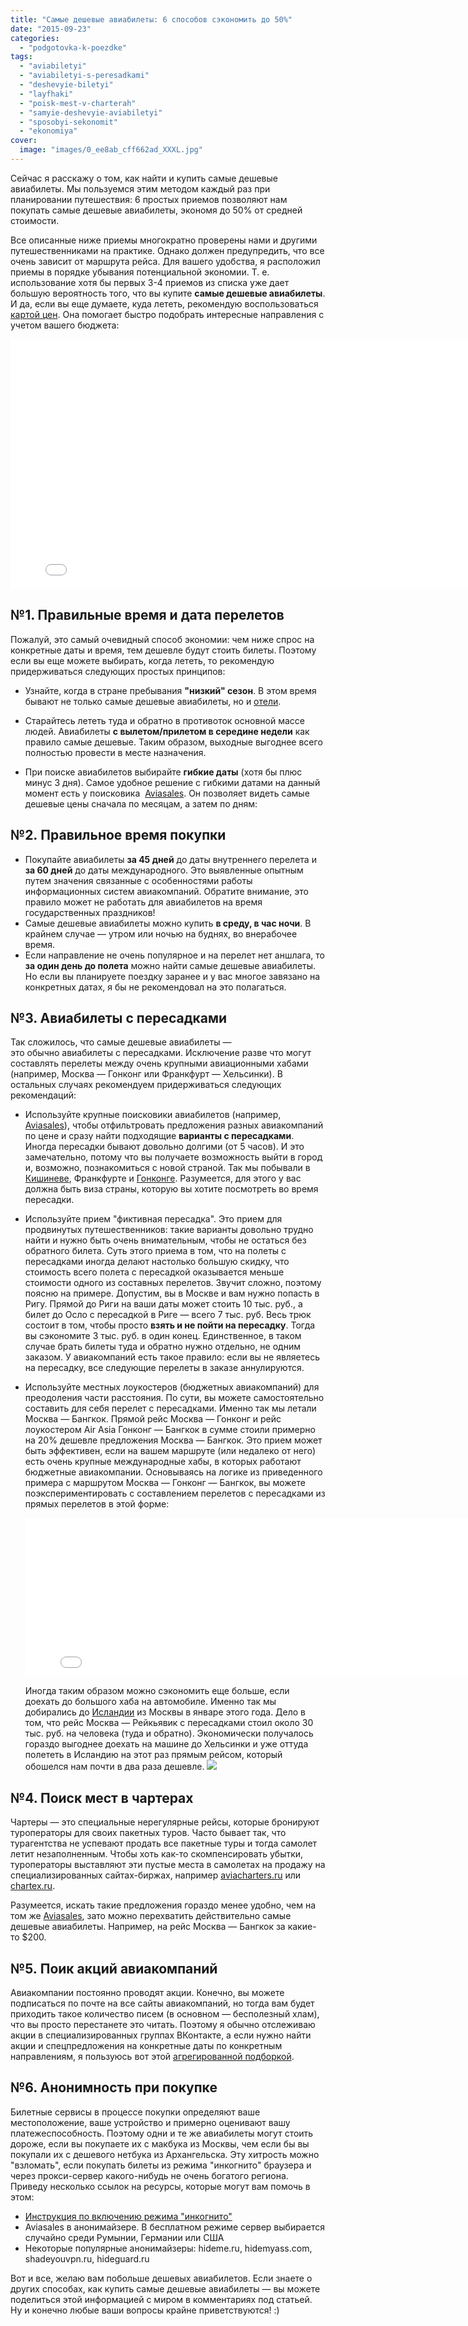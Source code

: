 ```yaml
---
title: "Самые дешевые авиабилеты: 6 способов сэкономить до 50%"
date: "2015-09-23"
categories: 
  - "podgotovka-k-poezdke"
tags: 
  - "aviabiletyi"
  - "aviabiletyi-s-peresadkami"
  - "deshevyie-biletyi"
  - "layfhaki"
  - "poisk-mest-v-charterah"
  - "samyie-deshevyie-aviabiletyi"
  - "sposobyi-sekonomit"
  - "ekonomiya"
cover:
  image: "images/0_ee8ab_cff662ad_XXXL.jpg"
---
```


Сейчас я расскажу о том, как найти и купить самые дешевые авиабилеты. Мы пользуемся этим методом каждый раз при планировании путешествия: 6 простых приемов позволяют нам покупать самые дешевые авиабилеты, экономя до 50% от средней стоимости.

<!--more-->

Все описанные ниже приемы многократно проверены нами и другими путешественниками на практике. Однако должен предупредить, что все очень зависит от маршрута рейса. Для вашего удобства, я расположил приемы в порядке убывания потенциальной экономии. Т. е. использование хотя бы первых 3-4 приемов из списка уже дает большую вероятность того, что вы купите **самые дешевые авиабилеты**. И да, если вы еще думаете, куда лететь, рекомендую воспользоваться [картой цен](http://map.aviasales.ru/?origin=MOW&marker=25257). Она помогает быстро подобрать интересные направления с учетом вашего бюджета:

<iframe src="//maps.avs.io/flights/?auto_fit_map=true&amp;hide_sidebar=true&amp;hide_reformal=true&amp;disable_googlemaps_ui=true&amp;zoom=3&amp;show_filters_icon=true&amp;redirect_on_click=true&amp;small_spinner=true&amp;hide_logo=false&amp;direct=false&amp;lines_type=TpLines&amp;cluster_manager=TpWidgetClusterManager&amp;marker=25257.map&amp;show_tutorial=false&amp;locale=ru&amp;host=map.aviasales.ru&amp;origin_iata=MOW" width="800px" height="400px" frameborder="0" scrolling="no"></iframe>

## №1. Правильные время и дата перелетов

Пожалуй, это самый очевидный способ экономии: чем ниже спрос на конкретные даты и время, тем дешевле будут стоить билеты. Поэтому если вы еще можете выбирать, когда лететь, то рекомендую придерживаться следующих простых принципов:

- Узнайте, когда в стране пребывания **"низкий" сезон**. В этом время бывают не только самые дешевые авиабилеты, но и [отели](http://hotellook.ru/?marker=25257).
- Старайтесь лететь туда и обратно в противоток основной массе людей. Авиабилеты **с вылетом/прилетом в середине недели** как правило самые дешевые. Таким образом, выходные выгоднее всего полностью провести в месте назначения.
- При поиске авиабилетов выбирайте **гибкие даты** (хотя бы плюс минус 3 дня). Самое удобное решение с гибкими датами на данный момент есть у поисковика  [Aviasales](http://www.aviasales.ru/?marker=25257). Он позволяет видеть самые дешевые цены сначала по месяцам, а затем по дням:
    
    <script src="//www.travelpayouts.com/calendar_widget/iframe.js?marker=25257.&amp;origin=MOW&amp;destination=BKK&amp;currency=rub&amp;width=800&amp;searchUrl=hydra.aviasales.ru&amp;one_way=false&amp;only_direct=false&amp;locale=ru&amp;period=year&amp;range=7%2C14" async></script>
    

## №2. Правильное время покупки

- Покупайте авиабилеты **за 45 дней** до даты внутреннего перелета и **за 60 дней** до даты международного. Это выявленные опытным путем значения связанные с особенностями работы информационных систем авиакомпаний. Обратите внимание, это правило может не работать для авиабилетов на время государственных праздников!
- Самые дешевые авиабилеты можно купить **в среду, в час ночи**. В крайнем случае — утром или ночью на буднях, во внерабочее время.
- Если направление не очень популярное и на перелет нет аншлага, то **за один день до полета** можно найти самые дешевые авиабилеты. Но если вы планируете поездку заранее и у вас многое завязано на конкретных датах, я бы не рекомендовал на это полагаться.

## №3. Авиабилеты с пересадками

Так сложилось, что самые дешевые авиабилеты — это обычно авиабилеты с пересадками. Исключение разве что могут составлять перелеты между очень крупными авиационными хабами (например, Москва — Гонконг или Франкфурт — Хельсинки). В остальных случаях рекомендуем придерживаться следующих рекомендаций:

- Используйте крупные поисковики авиабилетов (например, [Aviasales](http://www.aviasales.ru/?marker=25257)), чтобы отфильтровать предложения разных авиакомпаний по цене и сразу найти подходящие **варианты с пересадками**. Иногда пересадки бывают довольно долгими (от 5 часов). И это замечательно, потому что вы получаете возможность выйти в город и, возможно, познакомиться с новой страной. Так мы побывали в [Кишиневе](https://vodpop.ru/dostoprimechatelnosti-londona/), Франкфурте и [Гонконге](https://vodpop.ru/category/azija/gonkong/). Разумеется, для этого у вас должна быть виза страны, которую вы хотите посмотреть во время пересадки.
- Используйте прием "фиктивная пересадка". Это прием для продвинутых путешественников: такие варианты довольно трудно найти и нужно быть очень внимательным, чтобы не остаться без обратного билета. Суть этого приема в том, что на полеты с пересадками иногда делают настолько большую скидку, что стоимость всего полета с пересадкой оказывается меньше стоимости одного из составных перелетов. Звучит сложно, поэтому поясню на примере. Допустим, вы в Москве и вам нужно попасть в Ригу. Прямой до Риги на ваши даты может стоить 10 тыс. руб., а билет до Осло с пересадкой в Риге — всего 7 тыс. руб. Весь трюк состоит в том, чтобы просто **взять и не пойти на пересадку**. Тогда вы сэкономите 3 тыс. руб. в один конец. Единственное, в таком случае брать билеты туда и обратно нужно отдельно, не одним заказом. У авиакомпаний есть такое правило: если вы не являетесь на пересадку, все следующие перелеты в заказе аннулируются.
- Используйте местных лоукостеров (бюджетных авиакомпаний) для преодоления части расстояния. По сути, вы можете самостоятельно составить для себя перелет с пересадками. Именно так мы летали Москва — Бангкок. Прямой рейс Москва — Гонконг и рейс лоукостером Air Asia Гонконг — Бангкок в сумме стоили примерно на 20% дешевле предложения Москва — Бангкок. Это прием может быть эффективен, если на вашем маршруте (или недалеко от него) есть очень крупные международные хабы, в которых работают бюджетные авиакомпании. Основываясь на логике из приведенного примера с маршрутом Москва — Гонконг — Бангкок, вы можете поэкспериментировать с составлением перелетов с пересадками из прямых перелетов в этой форме:
    
    <iframe src="//www.travelpayouts.com/widgets/cb32b475e5222c84ad3bda3e6100b59c.html?v=602" width="800" height="254" frameborder="0" scrolling="no"></iframe>
    
    Иногда таким образом можно сэкономить еще больше, если доехать до большого хаба на автомобиле. Именно так мы добирались до [Исландии](https://vodpop.ru/category/evropa/islandiya/) из Москвы в январе этого года. Дело в том, что рейс Москва — Рейкьявик с пересадками стоил около 30 тыс. руб. на человека (туда и обратно). Экономически получалось гораздо выгоднее доехать на машине до Хельсинки и уже оттуда полететь в Исландию на этот раз прямым рейсом, который обошелся нам почти в два раза дешевле. ![](images/0_12dced_35022f04_XXL.jpg)

## №4. Поиск мест в чартерах

Чартеры — это специальные нерегулярные рейсы, которые бронируют туроператоры для своих пакетных туров. Часто бывает так, что турагентства не успевают продать все пакетные туры и тогда самолет летит незаполненным. Чтобы хоть как-то скомпенсировать убытки, туроператоры выставляют эти пустые места в самолетах на продажу на специализированных сайтах-биржах, например [aviacharters.ru](http://aviacharters.ru) или [chartex.ru](http://chartex.ru).

Разумеется, искать такие предложения гораздо менее удобно, чем на том же [Aviasales](http://www.aviasales.ru/?marker=25257), зато можно перехватить действительно самые дешевые авиабилеты. Например, на рейс Москва — Бангкок за какие-то $200.

## №5. Поик акций авиакомпаний

Авиакомпании постоянно проводят акции. Конечно, вы можете подписаться по почте на все сайты авиакомпаний, но тогда вам будет приходить такое количество писем (в основном — бесполезный хлам), что вы просто перестанете это читать. Поэтому я обычно отслеживаю акции в специализированных группах ВКонтакте, а если нужно найти акции и спецпредложения на конкретные даты по конкретным направлениям, я пользуюсь вот этой [агрегированной подборкой](http://www.aviasales.ru/offers?marker=25257).

## №6. Анонимность при покупке

Билетные сервисы в процессе покупки определяют ваше местоположение, ваше устройство и примерно оценивают вашу платежеспособность. Поэтому одни и те же авиабилеты могут стоить дороже, если вы покупаете их с макбука из Москвы, чем если бы вы покупали их с дешевого нетбука из Архангельска. Эту хитрость можно "взломать", если покупать билеты из режима "инкогнито" браузера и через прокси-сервер какого-нибудь не очень богатого региона. Приведу несколько ссылок на ресурсы, которые могут вам помочь в этом:

- [Инструкция по включению режима "инкогнито"](http://spvcomp.com/stat/rezhim_inkognito_\(privatnyj\)_v_brauzere.php)
- Aviasales в анонимайзере. В бесплатном режиме сервер выбирается случайно среди Румынии, Германии или США
- Некоторые популярные анонимайзеры: hideme.ru, hidemyass.com, shadeyouvpn.ru, hideguard.ru

Вот и все, желаю вам побольше дешевых авиабилетов. Если знаете о других способах, как купить самые дешевые авиабилеты — вы можете поделиться этой информацией с миром в комментариях под статьей. Ну и конечно любые ваши вопросы крайне приветствуются! :)
